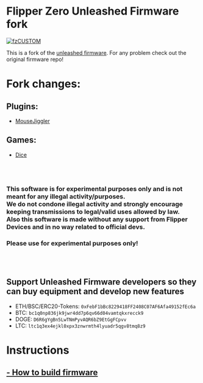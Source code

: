 # Flipper Zero Unleashed Firmware fork

<a href="https://ibb.co/wQ12PVc"><img src="https://i.ibb.co/wQ12PVc/fzCUSTOM.png" alt="fzCUSTOM" border="0"></a>

This is a fork of the [unleashed firmware](https://github.com/Eng1n33r/flipperzero-firmware).
For any problem check out the original firmware repo!

# Fork changes:

## Plugins:
* [MouseJiggler](https://github.com/RogueMaster/flipperzero-firmware-wPlugins/tree/unleashed/applications/mouse_jiggler)

## Games:
* [Dice](https://github.com/RogueMaster/flipperzero-firmware-wPlugins/tree/unleashed/applications/dice)

<br>
<br>


### This software is for experimental purposes only and is not meant for any illegal activity/purposes. <br> We do not condone illegal activity and strongly encourage keeping transmissions to legal/valid uses allowed by law. <br> Also this software is made without any support from Flipper Devices and in no way related to official devs. 
### Please use for experimental purposes only!


<br>
<br>

## Support Unleashed Firmware developers so they can buy equipment and develop new features
* ETH/BSC/ERC20-Tokens: `0xFebF1bBc8229418FF2408C07AF6Afa49152fEc6a`
* BTC: `bc1q0np836jk9jwr4dd7p6qv66d04vamtqkxrecck9`
* DOGE: `D6R6gYgBn5LwTNmPyvAQR6bZ9EtGgFCpvv`
* LTC: `ltc1q3ex4ejkl0xpx3znwrmth4lyuadr5qgv8tmq8z9`

# Instructions
## [- How to build firmware](https://github.com/Eng1n33r/flipperzero-firmware/blob/dev/documentation/HowToBuild.md)